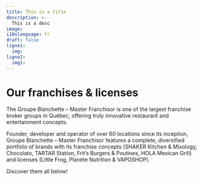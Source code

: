 ```yaml
---
title: This is a title
description: >-
  This is a desc
image: 
i18nlanguage: fr
draft: false
ligne1:
  img:
ligne2:
  img1:
---
```


# Our franchises & licenses

The Groupe Blanchette – Master Franchisor is one of the largest franchise broker groups in Québec, offering truly innovative restaurant and entertainment concepts.

Founder, developer and operator of over 60 locations since its inception, Groupe Blanchette – Master Franchisor features a complete, diversified portfolio of brands with its franchise concepts (SHAKER Kitchen & Mixology, Chocolato, TARTAR Station, Frit’s Burgers & Poutines, HOLA Mexican Grill) and licenses (Little Frog, Planète Nutrition & VAPOSHOP). 

Discover them all below! 
